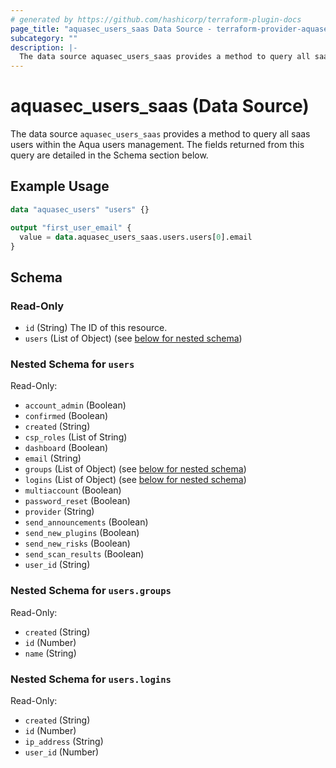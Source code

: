 ```yaml
---
# generated by https://github.com/hashicorp/terraform-plugin-docs
page_title: "aquasec_users_saas Data Source - terraform-provider-aquasec"
subcategory: ""
description: |-
  The data source aquasec_users_saas provides a method to query all saas users within the Aqua users management. The fields returned from this query are detailed in the Schema section below.
---
```


# aquasec_users_saas (Data Source)

The data source `aquasec_users_saas` provides a method to query all saas users within the Aqua users management. The fields returned from this query are detailed in the Schema section below.

## Example Usage

```terraform
data "aquasec_users" "users" {}

output "first_user_email" {
  value = data.aquasec_users_saas.users.users[0].email
}
```

<!-- schema generated by tfplugindocs -->
## Schema

### Read-Only

- `id` (String) The ID of this resource.
- `users` (List of Object) (see [below for nested schema](#nestedatt--users))

<a id="nestedatt--users"></a>
### Nested Schema for `users`

Read-Only:

- `account_admin` (Boolean)
- `confirmed` (Boolean)
- `created` (String)
- `csp_roles` (List of String)
- `dashboard` (Boolean)
- `email` (String)
- `groups` (List of Object) (see [below for nested schema](#nestedobjatt--users--groups))
- `logins` (List of Object) (see [below for nested schema](#nestedobjatt--users--logins))
- `multiaccount` (Boolean)
- `password_reset` (Boolean)
- `provider` (String)
- `send_announcements` (Boolean)
- `send_new_plugins` (Boolean)
- `send_new_risks` (Boolean)
- `send_scan_results` (Boolean)
- `user_id` (String)

<a id="nestedobjatt--users--groups"></a>
### Nested Schema for `users.groups`

Read-Only:

- `created` (String)
- `id` (Number)
- `name` (String)


<a id="nestedobjatt--users--logins"></a>
### Nested Schema for `users.logins`

Read-Only:

- `created` (String)
- `id` (Number)
- `ip_address` (String)
- `user_id` (Number)


